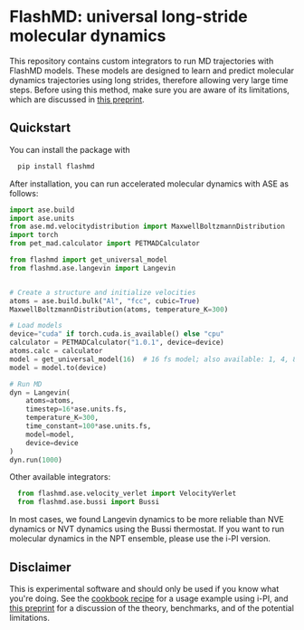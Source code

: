 FlashMD: universal long-stride molecular dynamics
=================================================

This repository contains custom integrators to run MD trajectories with FlashMD models. These models are
designed to learn and predict molecular dynamics trajectories using long strides, therefore allowing
very large time steps. Before using this method, make sure you are aware of its limitations, which are
discussed in [this preprint](http://arxiv.org).

Quickstart
----------

You can install the package with

```bash
  pip install flashmd
```

After installation, you can run accelerated molecular dynamics with ASE as follows:

```py
import ase.build
import ase.units
from ase.md.velocitydistribution import MaxwellBoltzmannDistribution
import torch
from pet_mad.calculator import PETMADCalculator

from flashmd import get_universal_model
from flashmd.ase.langevin import Langevin


# Create a structure and initialize velocities
atoms = ase.build.bulk("Al", "fcc", cubic=True)
MaxwellBoltzmannDistribution(atoms, temperature_K=300)

# Load models
device="cuda" if torch.cuda.is_available() else "cpu"
calculator = PETMADCalculator("1.0.1", device=device)
atoms.calc = calculator
model = get_universal_model(16)  # 16 fs model; also available: 1, 4, 8, 32, 64 fs
model = model.to(device)

# Run MD
dyn = Langevin(
    atoms=atoms,
    timestep=16*ase.units.fs,
    temperature_K=300,
    time_constant=100*ase.units.fs,
    model=model,
    device=device
)
dyn.run(1000)
```

Other available integrators:

```py
  from flashmd.ase.velocity_verlet import VelocityVerlet
  from flashmd.ase.bussi import Bussi
```

In most cases, we found Langevin dynamics to be more reliable than NVE dynamics or NVT dynamics
using the Bussi thermostat. If you want to run molecular dynamics in the NPT ensemble, please use
the i-PI version.

Disclaimer
----------

This is experimental software and should only be used if you know what you're doing.
See the [cookbook recipe](http://atomistic-cookbook.org) for a usage example using i-PI, and
[this preprint](http://arxiv.org) for a discussion of the theory, benchmarks, and 
of the potential limitations.
